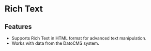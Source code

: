 # Rich Text

## Features

- Supports Rich Text in HTML format for advanced text manipulation.
- Works with data from the DatoCMS system.
